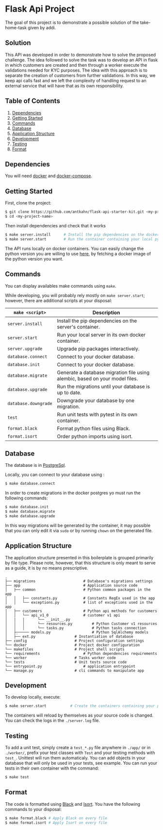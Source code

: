 # Flask Api Project 
The goal of this project is to demonstrate a possible solution of the take-home-task given by addi.

## Solution

This API was developed in order to demonstrate how to solve the proposed challenge. The idea followed to solve the task was to develop an API in flask in which customers are created and then through a worker execute the validations needed for KYC purposes. The idea with this approach is to separate the creation of customers from further validations. In this way, we keep api calls fast and we left the complexity of handling request to an external service that will have that as its own responsibility.

## Table of Contents

1. [Dependencies](#dependencies)
1. [Getting Started](#getting-started)
1. [Commands](#commands)
1. [Database](#database)
1. [Application Structure](#application-structure)
1. [Development](#development)
1. [Testing](#testing)
1. [Format](#format)

## Dependencies

You will need [docker](https://docs.docker.com/engine/installation/) and [docker-compose](https://docs.docker.com/compose/install/).

## Getting Started

First, clone the project:

```bash
$ git clone https://github.com/antkahn/flask-api-starter-kit.git <my-project-name>
$ cd <my-project-name>
```

Then install dependencies and check that it works

```bash
$ make server.install      # Install the pip dependencies on the docker container
$ make server.start        # Run the container containing your local python server
```

The API runs locally on docker containers. You can easily change the python version you are willing to use [here](https://github.com/antkahn/flask-api-starter-kit/blob/master/docker-compose.yml#L4), by fetching a docker image of the python version you want.

## Commands

You can display availables make commands using `make`.

While developing, you will probably rely mostly on `make server.start`; however, there are additional scripts at your disposal:

| `make <script>`      | Description                                                                  |
| -------------------- | ---------------------------------------------------------------------------- |
| `server.install`     | Install the pip dependencies on the server's container.                      |
| `server.start`       | Run your local server in its own docker container.                           |
| `server.upgrade`     | Upgrade pip packages interactively.                                          |
| `database.connect`   | Connect to your docker database.                                             |
| `database.init`      | Connect to your docker database.                                             |
| `database.migrate`   | Generate a database migration file using alembic, based on your model files. |
| `database.upgrade`   | Run the migrations until your database is up to date.                        |
| `database.downgrade` | Downgrade your database by one migration.                                    |
| `test`               | Run unit tests with pytest in its own container.                             |
| `format.black`       | Format python files using Black.                                             |
| `format.isort`       | Order python imports using isort.                                            |

## Database

The database is in [PostgreSql](https://www.postgresql.org/).

Locally, you can connect to your database using :

```bash
$ make database.connect
```

In order to create migrations in the docker postgres yo must run the following commands:

```bash
$ make database.init
$ make database.migrate
$ make database.upgrade
```

In this way migrations will be generated by the container, it may possible that you can only edit it via `sudo` or by running `chown` on the generated file.

## Application Structure

The application structure presented in this boilerplate is grouped primarily by file type. Please note, however, that this structure is only meant to serve as a guide, it is by no means prescriptive.

```
.
├── migrations               		# Database's migrations settings
├── app                      		# Application source code
│   ├── common               		# Python common packages in the app
│   │   ├── constants.py     		# Constants RegEx used in the app
│   │   └── exceptions.py    		# list of exceptions used in the app
│   ├── customers            		# Python api methods for customers
│   │   └── api_v1_0         		# customer v1 api 
│   |   |      └── __init__.py
│   │   │      └── resources.py         # Python Customer v1 resources
│   │   │      └── tasks.py             # Python tasks connection 
│   ├̣̣────── models.py                   # Python SqlAlchemy models 
│   ├── ext.py        			# Instantiation of database
├── config            			# Project configuration settings
└── docker              		# Project docker configuration
└── makefiles              		# Project shell scripts  
└── requirements              		# Python dependencies requirements 
└── worker              		# Tasks worker code
└── tests              			# Unit tests source code
└── entrypoint.py              		# application entrypoint
└── manage.py              		# cli commands to manipulate app
```

## Development

To develop locally, execute:

```bash
$ make server.start           # Create the containers containing your python server in your terminal
```

The containers will reload by themselves as your source code is changed.
You can check the logs in the `./server.log` file.

## Testing

To add a unit test, simply create a `test_*.py` file anywhere in `./app/` or in `./worker/`, prefix your test classes with `Test` and your testing methods with `test_`. Unittest will run them automaticaly.
You can add objects in your database that will only be used in your tests, see example.
You can run your tests in their own container with the command:

```bash
$ make test
```

## Format

The code is formatted using [Black](https://github.com/python/black) and [Isort](https://pypi.org/project/isort/). You have the following commands to your disposal:

```bash
$ make format.black # Apply Black on every file
$ make format.isort # Apply Isort on every file
```


